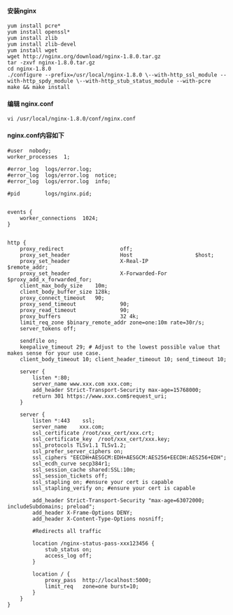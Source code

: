 #### 安装nginx

	yum install pcre*
	yum install openssl*
	yum install zlib 
	yum install zlib-devel
	yum install wget
	wget http://nginx.org/download/nginx-1.8.0.tar.gz
	tar -zxvf nginx-1.8.0.tar.gz
	cd nginx-1.8.0
	./configure --prefix=/usr/local/nginx-1.8.0 \--with-http_ssl_module --with-http_spdy_module \--with-http_stub_status_module --with-pcre
	make && make install 

#### 编辑 nginx.conf
	vi /usr/local/nginx-1.8.0/conf/nginx.conf
#### nginx.conf内容如下
	#user  nobody;
	worker_processes  1;
	
	#error_log  logs/error.log;
	#error_log  logs/error.log  notice;
	#error_log  logs/error.log  info;
	
	#pid        logs/nginx.pid;
	
	
	events {
	    worker_connections  1024;
	}
	
	
	http {
		proxy_redirect                  off;
		proxy_set_header                Host                    $host;
		proxy_set_header                X-Real-IP               $remote_addr;
		proxy_set_header                X-Forwarded-For $proxy_add_x_forwarded_for;
		client_max_body_size    10m;
		client_body_buffer_size 128k;
		proxy_connect_timeout   90;
		proxy_send_timeout              90;
		proxy_read_timeout              90;
		proxy_buffers                   32 4k;
		limit_req_zone $binary_remote_addr zone=one:10m rate=30r/s;
		server_tokens off;
	
		sendfile on;
		keepalive_timeout 29; # Adjust to the lowest possible value that makes sense for your use case.
		client_body_timeout 10; client_header_timeout 10; send_timeout 10;
	
		server {
			listen *:80;
			server_name www.xxx.com xxx.com;
			add_header Strict-Transport-Security max-age=15768000;		
			return 301 https://www.xxx.com$request_uri;
		}
	
		server {
			listen *:443    ssl;
			server_name    xxx.com;
			ssl_certificate /root/xxx_cert/xxx.crt;
			ssl_certificate_key  /root/xxx_cert/xxx.key;
			ssl_protocols TLSv1.1 TLSv1.2;
			ssl_prefer_server_ciphers on;
			ssl_ciphers "EECDH+AESGCM:EDH+AESGCM:AES256+EECDH:AES256+EDH";
			ssl_ecdh_curve secp384r1;
			ssl_session_cache shared:SSL:10m;
			ssl_session_tickets off;
			ssl_stapling on; #ensure your cert is capable
			ssl_stapling_verify on; #ensure your cert is capable
	
			add_header Strict-Transport-Security "max-age=63072000; includeSubdomains; preload";
			add_header X-Frame-Options DENY;
			add_header X-Content-Type-Options nosniff;
	
			#Redirects all traffic

			location /nginx-status-pass-xxx123456 {  
			    stub_status on;
			    access_log off;
			} 

			location / {
			    proxy_pass  http://localhost:5000;
			    limit_req   zone=one burst=10;
			}
		}
	}
